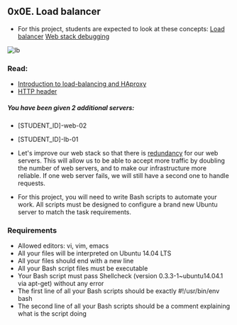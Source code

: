 ## 0x0E. Load balancer

- For this project, students are expected to look at these concepts:
[Load balancer](https://intranet.hbtn.io/concepts/46)
[Web stack debugging](https://intranet.hbtn.io/concepts/68)

![lb](https://user-images.githubusercontent.com/6486822/29430135-214b6c86-8348-11e7-963d-c0f23cacf0d7.png)

### Read:

- [Introduction to load-balancing and HAproxy](https://www.digitalocean.com/community/tutorials/an-introduction-to-haproxy-and-load-balancing-concepts)
- [HTTP header](https://www.techopedia.com/definition/27178/http-header)

##### You have been given 2 additional servers:

- [STUDENT_ID]-web-02
- [STUDENT_ID]-lb-01

- Let's improve our web stack so that there is [redundancy](https://en.wikipedia.org/wiki/Redundancy_(engineering)) for our web servers. This will allow us to be able to accept more traffic by doubling the number of web servers, and to make our infrastructure more reliable. If one web server fails, we will still have a second one to handle requests.

- For this project, you will need to write Bash scripts to automate your work. All scripts must be designed to configure a brand new Ubuntu server to match the task requirements.

### Requirements

- Allowed editors: vi, vim, emacs
- All your files will be interpreted on Ubuntu 14.04 LTS
- All your files should end with a new line
- All your Bash script files must be executable
- Your Bash script must pass Shellcheck (version 0.3.3-1~ubuntu14.04.1 via apt-get) without any error
- The first line of all your Bash scripts should be exactly #!/usr/bin/env bash
- The second line of all your Bash scripts should be a comment explaining what is the script doing
